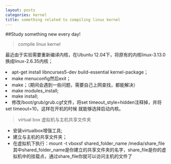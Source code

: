 ```yaml
--- 
layout: posts
categories: kernel
title: something related to compiling linux kernel
---
```

##Study something new every day!
> compile linux kernel

最近由于实验需要重新编译内核，在Ubuntu 12.04下，将原有的内核linux-3.13.0换成linux-2.6.35内核；
<li>
apt-get install libncurses5-dev build-essential kernel-package；
</li>

<li>
make menuconfig然后exit；
</li>

<li>
make；（期间会遇到一些问题，需要自己上网查找，都能解决）
</li>

<li>
make modules_install;
</li>

<li>
make install;
</li>

<li>
修改/boot/grub/grub.cgf文件，将set timeout_style=hidden注释掉，并将set timeout=10，这样在开机的时候
就能够选择启动内核。
</li>

> virtual box 虚拟机与主机共享文件夹
> 
* 安装virtualbox增强工具;
* 建立与主机的共享文件夹；
* 在虚拟机下执行：mount -t vboxsf shared_folder_name /media/share_file 其中shared_folder_name是你建立的共享文件夹的名字，share_file是你的虚拟机中的挂载点，通过share_file你就可以访问主机的文件了


